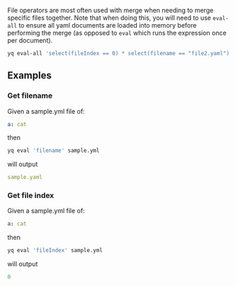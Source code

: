 File operators are most often used with merge when needing to merge specific files together. Note that when doing this, you will need to use `eval-all` to ensure all yaml documents are loaded into memory before performing the merge (as opposed to `eval` which runs the expression once per document).

```bash
yq eval-all 'select(fileIndex == 0) * select(filename == "file2.yaml")' file1.yaml file2.yaml
```
## Examples
### Get filename
Given a sample.yml file of:
```yaml
a: cat
```
then
```bash
yq eval 'filename' sample.yml
```
will output
```yaml
sample.yaml
```

### Get file index
Given a sample.yml file of:
```yaml
a: cat
```
then
```bash
yq eval 'fileIndex' sample.yml
```
will output
```yaml
0
```

